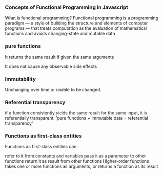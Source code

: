 ### Concepts of Functional Programming in Javascript
What is functional programming?
Functional programming is a programming paradigm — a style of building the structure and elements of computer programs — that treats computation as the evaluation of mathematical functions and avoids changing-state and mutable data

### pure functions
It returns the same result if given the same arguments

It does not cause any observable side effects 
### Immutability
Unchanging over time or unable to be changed.

### Referential transparency
if a function consistently yields the same result for the same input, it is referentially transparent. 'pure functions + immutable data = referential transparency'

### Functions as first-class entities
Functions as first-class entities can:

refer to it from constants and variables
pass it as a parameter to other functions
return it as result from other functions
Higher-order functions
takes one or more functions as arguments, or
returns a function as its result